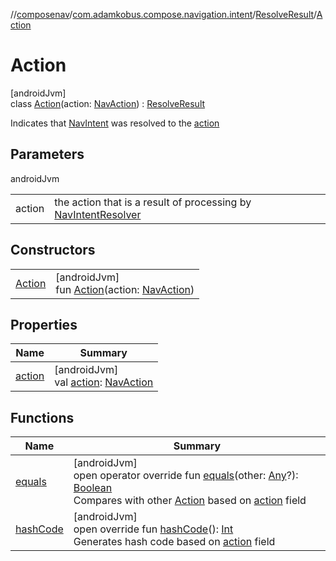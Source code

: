 //[composenav](../../../../index.md)/[com.adamkobus.compose.navigation.intent](../../index.md)/[ResolveResult](../index.md)/[Action](index.md)

# Action

[androidJvm]\
class [Action](index.md)(action: [NavAction](../../../com.adamkobus.compose.navigation.action/-nav-action/index.md)) : [ResolveResult](../index.md)

Indicates that [NavIntent](../../-nav-intent/index.md) was resolved to the [action](action.md)

## Parameters

androidJvm

| | |
|---|---|
| action | the action that is a result of processing by [NavIntentResolver](../../../com.adamkobus.compose.navigation/-nav-intent-resolver/index.md) |

## Constructors

| | |
|---|---|
| [Action](-action.md) | [androidJvm]<br>fun [Action](-action.md)(action: [NavAction](../../../com.adamkobus.compose.navigation.action/-nav-action/index.md)) |

## Properties

| Name | Summary |
|---|---|
| [action](action.md) | [androidJvm]<br>val [action](action.md): [NavAction](../../../com.adamkobus.compose.navigation.action/-nav-action/index.md) |

## Functions

| Name | Summary |
|---|---|
| [equals](equals.md) | [androidJvm]<br>open operator override fun [equals](equals.md)(other: [Any](https://kotlinlang.org/api/latest/jvm/stdlib/kotlin/-any/index.html)?): [Boolean](https://kotlinlang.org/api/latest/jvm/stdlib/kotlin/-boolean/index.html)<br>Compares with other [Action](index.md) based on [action](action.md) field |
| [hashCode](hash-code.md) | [androidJvm]<br>open override fun [hashCode](hash-code.md)(): [Int](https://kotlinlang.org/api/latest/jvm/stdlib/kotlin/-int/index.html)<br>Generates hash code based on [action](action.md) field |
